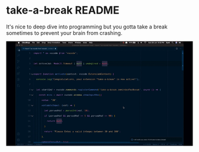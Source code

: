 # take-a-break README

It's nice to deep dive into programming but you gotta take a break sometimes to prevent your brain from crashing.

![demo](./demo.gif)

